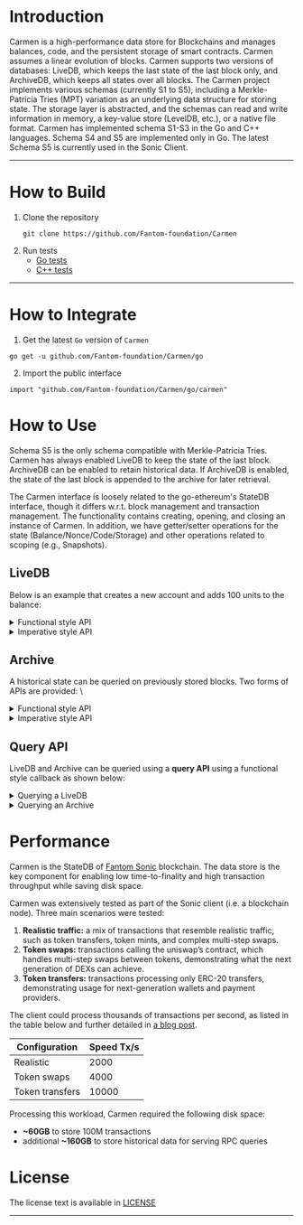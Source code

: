 # Introduction

Carmen is a high-performance data store for Blockchains and manages balances, code, and the persistent storage of smart contracts. Carmen assumes a linear evolution of blocks. Carmen supports two versions of databases: LiveDB, which keeps the last state of the last block only, and ArchiveDB, which keeps all states over all blocks. The Carmen project implements various schemas (currently S1 to S5), including a Merkle-Patricia Tries (MPT) variation as an underlying data structure for storing state.  The storage layer is abstracted, and the schemas can read and write information in memory, a key-value store (LevelDB, etc.), or a native file format. Carmen has implemented schema S1-S3 in the Go and C++ languages. Schema S4 and S5 are implemented only in Go.  The latest Schema S5 is currently used in the Sonic Client.

***

# How to Build
1. Clone the repository
   ```
   git clone https://github.com/Fantom-foundation/Carmen
   ```
2. Run tests
   * [Go tests](https://github.com/Fantom-foundation/Carmen/tree/main/go#development)
   * [C++ tests](https://github.com/Fantom-foundation/Carmen/blob/main/cpp/README.md#build-and-test)
***

# How to Integrate
1. Get the latest `Go` version of `Carmen`
```
go get -u github.com/Fantom-foundation/Carmen/go
```
2. Import the public interface
```
import "github.com/Fantom-foundation/Carmen/go/carmen"
```


# How to Use
Schema S5 is the only schema compatible with Merkle-Patricia Tries. Carmen has always enabled LiveDB to keep the state of the last block.
ArchiveDB can be enabled to retain historical data. If ArchiveDB is enabled, the state of the last block is appended to the archive for later retrieval. 

The Carmen interface is loosely related to the go-ethereum's StateDB interface, though it differs w.r.t. block management and transaction management. 
The functionality contains creating, opening, and closing an instance of Carmen. 
In addition, we have getter/setter operations for the state (Balance/Nonce/Code/Storage)
and other operations related to scoping (e.g., Snapshots).

## LiveDB

Below is an example that creates a new account and adds 100 units to the balance:

<details>
    <summary>Functional style API</summary>

```
func ExampleDatabase_AddBlock() {
	dir, err := os.MkdirTemp("", "carmen_db_*")
	if err != nil {
		log.Fatalf("cannot create temporary directory: %v", err)
	}
	db, err := carmen.OpenDatabase(dir, carmen.GetCarmenGoS5WithoutArchiveConfiguration(), nil)
	if err != nil {
		log.Fatal(err)
	}

	// Add a new block
	if err := db.AddBlock(5, func(context carmen.HeadBlockContext) error {
		if err := context.RunTransaction(func(context carmen.TransactionContext) error {
			context.CreateAccount(carmen.Address{1})
			context.AddBalance(carmen.Address{1}, big.NewInt(100))
			fmt.Printf("Transaction executed")
			return nil
		}); err != nil {
			log.Fatalf("cannot create transaction: %v", err)
		}
		return nil
	}); err != nil {
		log.Fatalf("cannot add block: %v", err)
	}

	if err := db.Close(); err != nil {
		log.Fatalf("cannot close db: %v", err)
	}

	// Output: Transaction executed
}
```
</details>

<details>
    <summary>Imperative style API</summary>

```
func ExampleDatabase_BeginBlock() {
	dir, err := os.MkdirTemp("", "carmen_db_*")
	if err != nil {
		log.Fatalf("cannot create temporary directory: %v", err)
	}
	db, err := carmen.OpenDatabase(dir, carmen.GetCarmenGoS5WithoutArchiveConfiguration(), nil)
	if err != nil {
		log.Fatal(err)
	}

	// Begin a new block
	bctx, err := db.BeginBlock(5)
	if err != nil {
		log.Fatalf("cannot begin block: %v", err)
	}

	// Begin a new transaction within the block
	tctx, err := bctx.BeginTransaction()
	if err != nil {
		log.Fatalf("cannot begin transaction: %v", err)
	}

	tctx.CreateAccount(carmen.Address{1})
	tctx.AddBalance(carmen.Address{1}, big.NewInt(100))

	if err := tctx.Commit(); err != nil {
		log.Fatalf("cannot commit transaction: %v", err)
	}

	if err := bctx.Commit(); err != nil {
		log.Fatalf("cannot commit block: %v", err)
	}

	if err := db.Close(); err != nil {
		log.Fatalf("cannot close db: %v", err)
	}

	if err := os.RemoveAll(dir); err != nil {
		log.Fatalf("cannot remove dir: %v", err)
	}
}
```
</details>


## Archive

A historical state can be queried on previously stored blocks. Two forms of APIs are provided: \

<details>
    <summary>Functional style API</summary>

```
func ExampleDatabase_QueryBlock() {
	dir, err := os.MkdirTemp("", "carmen_db_*")
	if err != nil {
		log.Fatalf("cannot create temporary directory: %v", err)
	}
	db, err := carmen.OpenDatabase(dir, carmen.GetCarmenGoS5WithArchiveConfiguration(), nil)
	if err != nil {
		log.Fatal(err)
	}

	// Add a new block
	if err := db.AddBlock(5, func(context carmen.HeadBlockContext) error {
		if err := context.RunTransaction(func(context carmen.TransactionContext) error {
			context.CreateAccount(carmen.Address{1})
			context.AddBalance(carmen.Address{1}, big.NewInt(100))
			return nil
		}); err != nil {
			log.Fatalf("cannot create transaction: %v", err)
		}
		return nil
	}); err != nil {
		log.Fatalf("cannot add block: %v", err)
	}

	// block wait until the archive is in sync
	if err := db.Flush(); err != nil {
		log.Fatalf("cannot flush: %v", err)
	}

	// query history block
	if err := db.QueryBlock(5, func(ctxt carmen.HistoricBlockContext) error {
		return ctxt.RunTransaction(func(ctxt carmen.TransactionContext) error {
			balance := ctxt.GetBalance(carmen.Address{1})
			if got, want := balance, big.NewInt(100); got.Cmp(want) != 0 {
				log.Fatalf("balance does not match: %d != %d", got, want)
			}
			fmt.Printf("Balance of %v is %d\n", carmen.Address{1}, balance)
			return nil
		})
	}); err != nil {
		log.Fatalf("cannot query block: %v", err)
	}

	if err := db.Close(); err != nil {
		log.Fatalf("cannot close db: %v", err)
	}

	if err := os.RemoveAll(dir); err != nil {
		log.Fatalf("cannot remove dir: %v", err)
	}

	// Output: Balance of [1 0 0 0 0 0 0 0 0 0 0 0 0 0 0 0 0 0 0 0] is 100
}
```
</details>

<details>
    <summary>Imperative style API</summary>

```
func ExampleDatabase_GetHistoricContext() {
	dir, err := os.MkdirTemp("", "carmen_db_*")
	if err != nil {
		log.Fatalf("cannot create temporary directory: %v", err)
	}
	db, err := carmen.OpenDatabase(dir, carmen.GetCarmenGoS5WithArchiveConfiguration(), nil)
	if err != nil {
		log.Fatal(err)
	}

	// Add a new block
	if err := db.AddBlock(5, func(context carmen.HeadBlockContext) error {
		if err := context.RunTransaction(func(context carmen.TransactionContext) error {
			context.CreateAccount(carmen.Address{1})
			context.AddBalance(carmen.Address{1}, big.NewInt(100))
			return nil
		}); err != nil {
			log.Fatalf("cannot create transaction: %v", err)
		}
		return nil
	}); err != nil {
		log.Fatalf("cannot add block: %v", err)
	}

	// block wait until the archive is in sync
	if err := db.Flush(); err != nil {
		log.Fatalf("cannot flush: %v", err)
	}

	// query history block
	hctx, err := db.GetHistoricContext(5)
	if err != nil {
		log.Fatalf("cannot begin history query: %v", hctx)
	}

	tctx, err := hctx.BeginTransaction()
	if err != nil {
		log.Fatalf("cannot begin transaction: %v", err)
	}

	balance := tctx.GetBalance(carmen.Address{1})
	if got, want := balance, big.NewInt(100); got.Cmp(want) != 0 {
		log.Fatalf("balance does not match: %d != %d", got, want)
	}
	fmt.Printf("Balance of %v is %d\n", carmen.Address{1}, balance)

	if err := tctx.Abort(); err != nil {
		log.Fatalf("cannot abort transaction: %v", err)
	}

	if err := hctx.Close(); err != nil {
		log.Fatalf("cannot close block: %v", err)
	}

	if err := db.Close(); err != nil {
		log.Fatalf("cannot close db: %v", err)
	}

	if err := os.RemoveAll(dir); err != nil {
		log.Fatalf("cannot remove dir: %v", err)
	}

	// Output: Balance of [1 0 0 0 0 0 0 0 0 0 0 0 0 0 0 0 0 0 0 0] is 100
}

```
</details>


## Query API
LiveDB and Archive can be queried using a **query API** using a functional style callback as shown below:

<details>
    <summary>Querying a LiveDB</summary>

```
func ExampleDatabase_QueryHeadState() {
	dir, err := os.MkdirTemp("", "carmen_db_*")
	if err != nil {
		log.Fatalf("cannot create temporary directory: %v", err)
	}
	db, err := carmen.OpenDatabase(dir, carmen.GetCarmenGoS5WithArchiveConfiguration(), nil)
	if err != nil {
		log.Fatal(err)
	}

	// Query state information for the current head block
	if err := db.QueryHeadState(func(context carmen.QueryContext) {
		balance := context.GetBalance(carmen.Address{1, 2, 3})
		fmt.Printf("Account balance: %v", balance)
	}); err != nil {
		log.Fatalf("query operation failed: %v", err)
	}

	if err := db.Close(); err != nil {
		log.Fatalf("cannot close db: %v", err)
	}

	// Output: Account balance: 0
}
```
</details>

<details>
    <summary>Querying an Archive</summary>

```
func ExampleDatabase_QueryHistoricState() {
	dir, err := os.MkdirTemp("", "carmen_db_*")
	if err != nil {
		log.Fatalf("cannot create temporary directory: %v", err)
	}
	db, err := carmen.OpenDatabase(dir, carmen.GetCarmenGoS5WithArchiveConfiguration(), nil)
	if err != nil {
		log.Fatal(err)
	}

	// Add a new block
	if err := db.AddBlock(5, func(context carmen.HeadBlockContext) error {
		if err := context.RunTransaction(func(context carmen.TransactionContext) error {
			context.CreateAccount(carmen.Address{1, 2, 3})
			context.AddBalance(carmen.Address{1, 2, 3}, big.NewInt(100))
			return nil
		}); err != nil {
			log.Fatalf("cannot create transaction: %v", err)
		}
		return nil
	}); err != nil {
		log.Fatalf("cannot add block: %v", err)
	}

	// block wait until the archive is in sync
	if err := db.Flush(); err != nil {
		log.Fatalf("cannot flush: %v", err)
	}

	// Query state information for the current head block
	if err := db.QueryHistoricState(5, func(context carmen.QueryContext) {
		balance := context.GetBalance(carmen.Address{1, 2, 3})
		if got, want := balance, big.NewInt(100); got.Cmp(want) != 0 {
			log.Fatalf("balance does not match: %d != %d", got, want)
		}
		fmt.Printf("Balance of %v is %d\n", carmen.Address{1, 2, 3}, balance)
	}); err != nil {
		log.Fatalf("query operation failed: %v", err)
	}

	if err := db.Close(); err != nil {
		log.Fatalf("cannot close db: %v", err)
	}

	// Output: Balance of [1 2 3 0 0 0 0 0 0 0 0 0 0 0 0 0 0 0 0 0] is 100
}
```
</details>

# Performance 

Carmen is the StateDB of [Fantom Sonic](https://fantom.foundation/sonicPage) blockchain. 
The data store is the key component for enabling low time-to-finality and high transaction throughput while saving disk space. 

Carmen was extensively tested as part of the Sonic client (i.e. a blockchain node).  Three main scenarios were tested:
1. **Realistic traffic:** a mix of transactions that resemble realistic traffic, such as token transfers, token mints, and complex multi-step swaps.
2. **Token swaps:** transactions calling the uniswap’s contract, which handles multi-step swaps between tokens, demonstrating what the next generation of DEXs can achieve.
3. **Token transfers:** transactions processing only ERC-20 transfers, demonstrating usage for next-generation wallets and payment providers.

The client could process thousands of transactions per second, as listed in the table below
and further detailed in [a blog post](https://blog.fantom.foundation/3-incredible-performances-from-fantom-sonic-closed-testnet/).

| Configuration | Speed Tx/s |
| ------------- | ---------- |
| Realistic       |  2000 |
| Token swaps     |  4000 |
| Token transfers | 10000 |

Processing this workload, Carmen required the following disk space: 
* **~60GB** to store 100M transactions 
* additional **~160GB** to store historical data for serving RPC queries 
  

# License 

The license text is available in [LICENSE](LICENSE)

***
